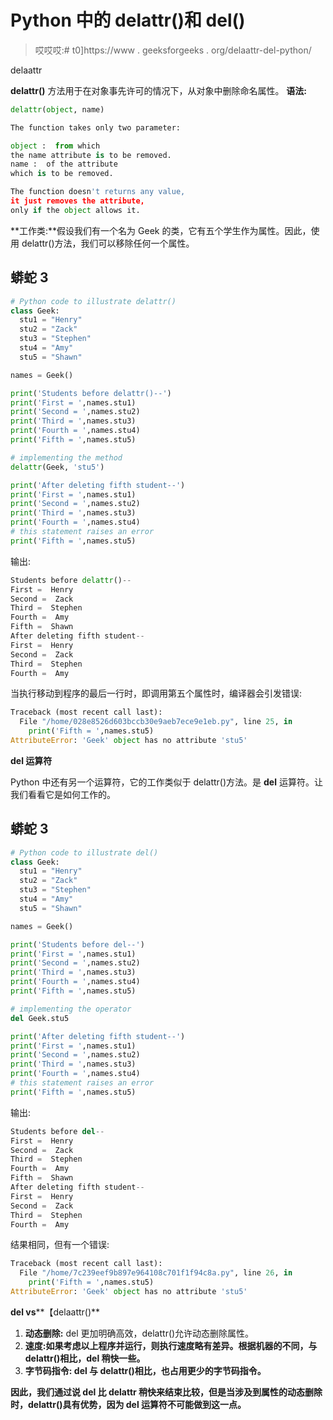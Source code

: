 # Python 中的 delattr()和 del()

> 哎哎哎:# t0]https://www . geeksforgeeks . org/delaattr-del-python/

delaattr

**delattr()** 方法用于在对象事先许可的情况下，从对象中删除命名属性。
**语法:**

```py
delattr(object, name)

The function takes only two parameter:

object :  from which 
the name attribute is to be removed.
name :  of the attribute 
which is to be removed.

The function doesn't returns any value, 
it just removes the attribute, 
only if the object allows it.
```

**工作类:**假设我们有一个名为 Geek 的类，它有五个学生作为属性。因此，使用 delattr()方法，我们可以移除任何一个属性。

## 蟒蛇 3

```py
# Python code to illustrate delattr()
class Geek:
  stu1 = "Henry"
  stu2 = "Zack"
  stu3 = "Stephen"
  stu4 = "Amy"
  stu5 = "Shawn"

names = Geek()

print('Students before delattr()--')
print('First = ',names.stu1)
print('Second = ',names.stu2)
print('Third = ',names.stu3)
print('Fourth = ',names.stu4)
print('Fifth = ',names.stu5)

# implementing the method
delattr(Geek, 'stu5')

print('After deleting fifth student--')
print('First = ',names.stu1)
print('Second = ',names.stu2)
print('Third = ',names.stu3)
print('Fourth = ',names.stu4)
# this statement raises an error
print('Fifth = ',names.stu5)
```

输出:

```py
Students before delattr()--
First =  Henry
Second =  Zack
Third =  Stephen
Fourth =  Amy
Fifth =  Shawn
After deleting fifth student--
First =  Henry
Second =  Zack
Third =  Stephen
Fourth =  Amy
```

当执行移动到程序的最后一行时，即调用第五个属性时，编译器会引发错误:

```py
Traceback (most recent call last):
  File "/home/028e8526d603bccb30e9aeb7ece9e1eb.py", line 25, in 
    print('Fifth = ',names.stu5)
AttributeError: 'Geek' object has no attribute 'stu5'
```

**del 运算符**

Python 中还有另一个运算符，它的工作类似于 delattr()方法。是 **del** 运算符。让我们看看它是如何工作的。

## 蟒蛇 3

```py
# Python code to illustrate del()
class Geek:
  stu1 = "Henry"
  stu2 = "Zack"
  stu3 = "Stephen"
  stu4 = "Amy"
  stu5 = "Shawn"

names = Geek()

print('Students before del--')
print('First = ',names.stu1)
print('Second = ',names.stu2)
print('Third = ',names.stu3)
print('Fourth = ',names.stu4)
print('Fifth = ',names.stu5)

# implementing the operator
del Geek.stu5

print('After deleting fifth student--')
print('First = ',names.stu1)
print('Second = ',names.stu2)
print('Third = ',names.stu3)
print('Fourth = ',names.stu4)
# this statement raises an error
print('Fifth = ',names.stu5)
```

输出:

```py
Students before del--
First =  Henry
Second =  Zack
Third =  Stephen
Fourth =  Amy
Fifth =  Shawn
After deleting fifth student--
First =  Henry
Second =  Zack
Third =  Stephen
Fourth =  Amy
```

结果相同，但有一个错误:

```py
Traceback (most recent call last):
  File "/home/7c239eef9b897e964108c701f1f94c8a.py", line 26, in 
    print('Fifth = ',names.stu5)
AttributeError: 'Geek' object has no attribute 'stu5'
```

**del vs****【delaattr()**

1.  **动态删除:** del 更加明确高效，delattr()允许动态删除属性。
2.  **速度:**如果考虑以上程序并运行，则执行速度略有差异。根据机器的不同，与 delattr()相比，del 稍快一些**。**
3.  ****字节码指令:** del 与 delattr()相比，也占用更少的字节码指令。**

**因此，我们通过说 del 比 delattr 稍快来结束比较，但是当涉及到属性的动态删除时，delattr()具有优势，因为 del 运算符不可能做到这一点。**
